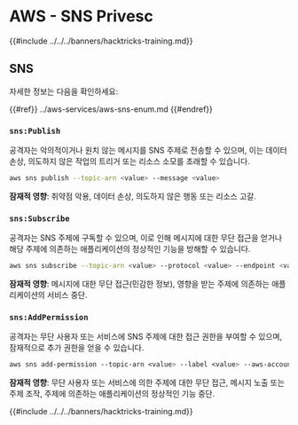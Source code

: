 # AWS - SNS Privesc

{{#include ../../../banners/hacktricks-training.md}}

## SNS

자세한 정보는 다음을 확인하세요:

{{#ref}}
../aws-services/aws-sns-enum.md
{{#endref}}

### `sns:Publish`

공격자는 악의적이거나 원치 않는 메시지를 SNS 주제로 전송할 수 있으며, 이는 데이터 손상, 의도하지 않은 작업의 트리거 또는 리소스 소모를 초래할 수 있습니다.
```bash
aws sns publish --topic-arn <value> --message <value>
```
**잠재적 영향**: 취약점 악용, 데이터 손상, 의도하지 않은 행동 또는 리소스 고갈.

### `sns:Subscribe`

공격자는 SNS 주제에 구독할 수 있으며, 이로 인해 메시지에 대한 무단 접근을 얻거나 해당 주제에 의존하는 애플리케이션의 정상적인 기능을 방해할 수 있습니다.
```bash
aws sns subscribe --topic-arn <value> --protocol <value> --endpoint <value>
```
**잠재적 영향**: 메시지에 대한 무단 접근(민감한 정보), 영향을 받는 주제에 의존하는 애플리케이션의 서비스 중단.

### `sns:AddPermission`

공격자는 무단 사용자 또는 서비스에 SNS 주제에 대한 접근 권한을 부여할 수 있으며, 잠재적으로 추가 권한을 얻을 수 있습니다.
```css
aws sns add-permission --topic-arn <value> --label <value> --aws-account-id <value> --action-name <value>
```
**잠재적 영향**: 무단 사용자 또는 서비스에 의한 주제에 대한 무단 접근, 메시지 노출 또는 주제 조작, 주제에 의존하는 애플리케이션의 정상적인 기능 중단.

{{#include ../../../banners/hacktricks-training.md}}
